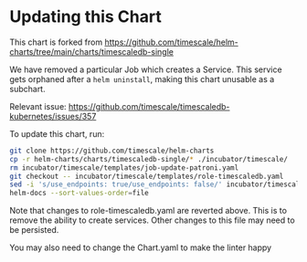 # Updating this Chart

This chart is forked from https://github.com/timescale/helm-charts/tree/main/charts/timescaledb-single

We have removed a particular Job which creates a Service. This service
gets orphaned after a `helm uninstall`, making this chart unusable as
a subchart.

Relevant issue: https://github.com/timescale/timescaledb-kubernetes/issues/357

To update this chart, run:

```bash
git clone https://github.com/timescale/helm-charts
cp -r helm-charts/charts/timescaledb-single/* ./incubator/timescale/
rm incubator/timescale/templates/job-update-patroni.yaml
git checkout -- incubator/timescale/templates/role-timescaledb.yaml
sed -i 's/use_endpoints: true/use_endpoints: false/' incubator/timescale/values.yaml
helm-docs --sort-values-order=file
```

Note that changes to role-timescaledb.yaml are reverted above. This is to remove the
ability to create services. Other changes to this file may need to be persisted.

You may also need to change the Chart.yaml to make the linter happy
